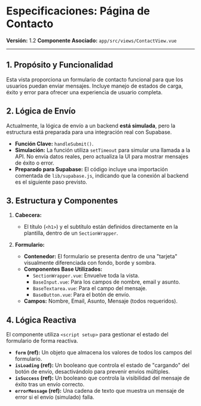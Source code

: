 # Especificaciones: Página de Contacto

**Versión:** 1.2
**Componente Asociado:** `app/src/views/ContactView.vue`

---

## 1. Propósito y Funcionalidad

Esta vista proporciona un formulario de contacto funcional para que los usuarios puedan enviar mensajes. Incluye manejo de estados de carga, éxito y error para ofrecer una experiencia de usuario completa.

## 2. Lógica de Envío

Actualmente, la lógica de envío a un backend **está simulada**, pero la estructura está preparada para una integración real con Supabase.

- **Función Clave:** `handleSubmit()`.
- **Simulación:** La función utiliza `setTimeout` para simular una llamada a la API. No envía datos reales, pero actualiza la UI para mostrar mensajes de éxito o error.
- **Preparado para Supabase:** El código incluye una importación comentada de `lib/supabase.js`, indicando que la conexión al backend es el siguiente paso previsto.

## 3. Estructura y Componentes

1.  **Cabecera:**
    - El título (`<h1>`) y el subtítulo están definidos directamente en la plantilla, dentro de un `SectionWrapper`.

2.  **Formulario:**
    - **Contenedor:** El formulario se presenta dentro de una "tarjeta" visualmente diferenciada con fondo, borde y sombra.
    - **Componentes Base Utilizados:**
        - `SectionWrapper.vue`: Envuelve toda la vista.
        - `BaseInput.vue`: Para los campos de nombre, email y asunto.
        - `BaseTextarea.vue`: Para el campo del mensaje.
        - `BaseButton.vue`: Para el botón de envío.
    - **Campos:** Nombre, Email, Asunto, Mensaje (todos requeridos).

## 4. Lógica Reactiva

El componente utiliza `<script setup>` para gestionar el estado del formulario de forma reactiva.

- **`form` (ref):** Un objeto que almacena los valores de todos los campos del formulario.
- **`isLoading` (ref):** Un booleano que controla el estado de "cargando" del botón de envío, desactivándolo para prevenir envíos múltiples.
- **`isSuccess` (ref):** Un booleano que controla la visibilidad del mensaje de éxito tras un envío correcto.
- **`errorMessage` (ref):** Una cadena de texto que muestra un mensaje de error si el envío (simulado) falla.